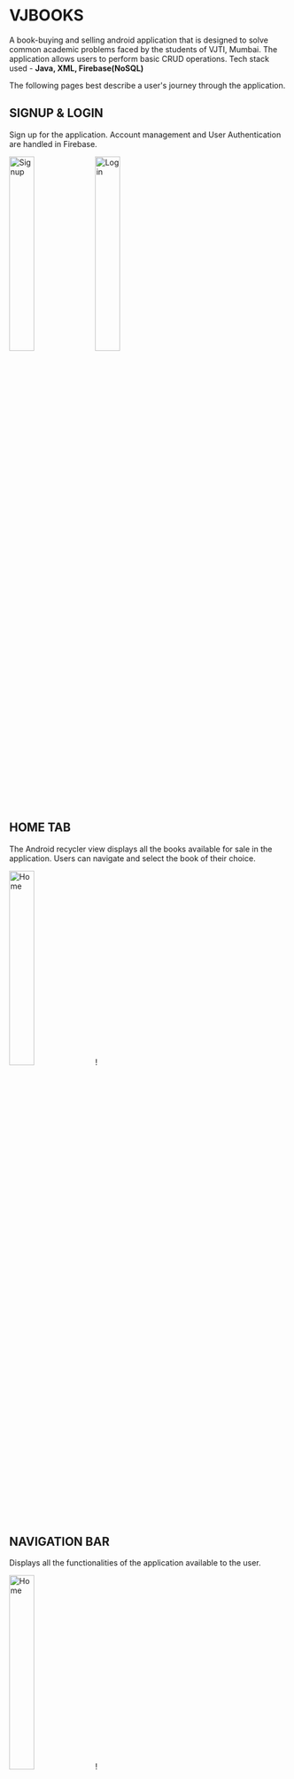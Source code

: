 # VJBOOKS

A book-buying and selling android application that is designed to solve common academic problems faced by the students of VJTI, Mumbai.
The application allows users to perform basic CRUD operations. Tech stack used  - **Java, XML, Firebase(NoSQL)**


The following pages best describe a user's journey through the application.

## SIGNUP & LOGIN
Sign up for the application. Account management and User Authentication are handled in Firebase.

<picture>
   <img alt="Signup" src="https://github.com/vedantspatil/OlxForVjti/assets/37808420/78436d0d-f8a9-4a10-a8e6-099f77239b66" width="30%" height="30%">
</picture>
<picture>
   <img alt="Login" src="https://github.com/vedantspatil/OlxForVjti/assets/37808420/c7bb3f8b-8434-472d-b6f5-d007f941ff5c" width="30%" height="30%">
</picture>

## HOME TAB
The Android recycler view displays all the books available for sale in the application. Users can navigate and select the book of their choice. 

<picture>
   <img alt="Home" src="https://github.com/vedantspatil/OlxForVjti/assets/37808420/ed3750be-7d1b-4def-a37e-07dc77edd547" width="30%" height="30%">
</picture>!

## NAVIGATION BAR
Displays all the functionalities of the application available to the user.

<picture>
   <img alt="Home" src="https://github.com/vedantspatil/OlxForVjti/assets/37808420/b8921ba8-bdc5-4887-b15b-617f49f510a9" width="30%" height="30%">
</picture>!


## PROFILE TAB
Displays the user profile details and allows them to edit any changes they want to make to their profile.

<picture>
   <img alt="Home" src="https://github.com/vedantspatil/OlxForVjti/assets/37808420/a6b585c2-37de-4bf0-98f2-0bc95b472af3" width="30%" height="30%">
</picture>!
<picture>
   <img alt="Home" src="https://github.com/vedantspatil/OlxForVjti/assets/37808420/901353bf-5062-41d2-b01b-b41ce9111b96" width="30%" height="30%">
</picture>!



## MY BOOKS
Diplays all the books put up for sale by the user and allows them to remove the listing or edit any details regarding the same.

<picture>
   <img alt="Home" src="https://github.com/vedantspatil/OlxForVjti/assets/37808420/d65ad6de-f073-4a6a-adb9-128ea47624dc" width="30%" height="30%">
</picture>!

<picture>
   <img alt="Home" src="https://github.com/vedantspatil/OlxForVjti/assets/37808420/53cb3dfb-d835-4320-82d8-aa7dc6ca1878" width="30%" height="30%">
</picture>!



## ADD BOOK
Users can add books to sell by uploading all the necessary details.

<picture>
   <img alt="Home" src="https://github.com/vedantspatil/OlxForVjti/assets/37808420/ae4cbf2b-a2c7-444b-bff4-4133125b6d98" width="30%" height="30%">
</picture>!


## BOOK VIEW
All the details regarding the books are displayed to the buyer.

<picture>
   <img alt="Home" src="https://github.com/vedantspatil/OlxForVjti/assets/37808420/2fae45c0-8afb-4257-b76c-056c38306c9b" width="30%" height="30%">
</picture>!


## CONTACT SELLER
Seller details are listed to help buyers reach the sellers. APIs to directly navigate to calls and texts are also enabled.

<picture>
   <img alt="Home" src="https://github.com/vedantspatil/OlxForVjti/assets/37808420/d0ebe0f6-03e1-4cac-92af-fc33df372b14" width="30%" height="30%">
</picture>!


## FILTER RESULTS OR SEARCH
Enabled trie search to help users filter books by the name of the course directly as they type and also a enhanced filter functionality to filter based on different parameters as provided 
by any e-commerece website.


<picture>
   <img alt="Home" src="https://github.com/vedantspatil/OlxForVjti/assets/37808420/576692fe-5d2c-4206-b15e-91cf52ec5024" width="30%" height="30%">
</picture>!
<picture>
   <img alt="Home" src="https://github.com/vedantspatil/OlxForVjti/assets/37808420/60778c78-6bbf-4ef8-afb2-01c44be8adcd" width="30%" height="30%">
</picture>!
<picture>
   <img alt="Home" src="https://github.com/vedantspatil/OlxForVjti/assets/37808420/b80f3acd-d3f1-437f-821e-21d7d17d0cca" width="30%" height="30%">
</picture>!
